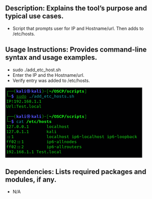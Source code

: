 ## Description: Explains the tool’s purpose and typical use cases.
- Script that prompts user for IP and Hostname/url. Then adds to /etc/hosts.
## Usage Instructions: Provides command-line syntax and usage examples.
- sudo ./add_etc_host.sh
- Enter the IP and the Hostname/url.
- Verify entry was added to /etc/hosts.

![alt text](https://github.com/trevorprice99/Penetration_Testing/blob/main/Scripts/Add_etc_hosts/add_etc_hosts_usage_01.PNG)
## Dependencies: Lists required packages and modules, if any.
- N/A
